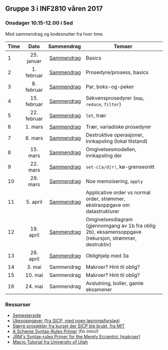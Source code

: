 ## Gruppe 3 i INF2810 våren 2017

### Onsdager 10.15-12.00 i Sed

Med sammendrag og kodesnutter fra hver time.

| Time      | Dato          | Sammendrag       |    Temaer   |
| --------- |:-------------:|-----------------:|-------------|
| 1         | 25. januar    | [Sammendrag](01) | Basics
| 2         | 1. februar    | [Sammendrag](02) | Prosedyre/prosess, basics
| 3         | 8. februar    | [Sammendrag](03) | Par, boks-og-peker
| 4         | 15. februar   | [Sammendrag](04) | Sekvensprosedyrer (`map`, `reduce`, `filter`)
| 5         | 22. februar   | [Sammendrag](05) | `let`, trær
| 6         | 1. mars       | [Sammendrag](06) | Trær, variadiske prosedyrer
| 7         | 8. mars       | [Sammendrag](07) | Destruktive operasjoner, innkapsling (lokal tilstand)
| 8         | 15. mars      | [Sammendrag](08) | Omgivelsesmodellen, innkapsling der
| 9         | 22. mars      | [Sammendrag](09) | `set-c[a/d]r!`, kø-grensesnitt
| 10         | 29. mars     | [Sammendrag](10) | Noe memoisering, `apply`
| 11         | 5. april     | [Sammendrag](11) | Applicative order vs normal order, strømmer, ekstraoppgave om datastrukturer
| 12         | 19. april     | [Sammendrag](12) | Omgivelsesdiagram (gjennomgang av 1b fra oblig 2b), eksamensoppgave (rekursjon, strømmer, destruktiv)
| 13         | 26. april     | [Sammendrag](13) | Oblighjelp med 3a
| 14         | 3. mai     | Sammendrag | Makroer? Hint til oblig?
| 15         | 10. mai     | Sammendrag | Makroer? Hint til oblig?
| 16         | 24. mai     | Sammendrag | Avslutning, boller, gamle eksamener


### Ressurser

- [Semesterside](http://www.uio.no/studier/emner/matnat/ifi/INF2810/v17/index.html)
- [Ukesoppgaver (fra SICP, med noen løsningsforslag)](http://folk.uio.no/esbenss/inf2810/gruppelaererenes-side.html)
- [Større prosjekter fra kurset der SICP ble brukt, fra MIT](https://ocw.mit.edu/courses/electrical-engineering-and-computer-science/6-001-structure-and-interpretation-of-computer-programs-spring-2005/projects/)
- [A Scheme Syntax-Rules Primer](http://www.willdonnelly.net/blog/scheme-syntax-rules/) (fin intro!)
- [JRM's Syntax-rules Primer for the Merely Eccentric [makroer]](http://www.phyast.pitt.edu/~micheles/syntax-rules.pdf)
- [Macro Tutorial fra University of Utah](https://www.cs.utah.edu/~mflatt/past-courses/cs6520/public_html/s04/macro-tutorial.pdf)
